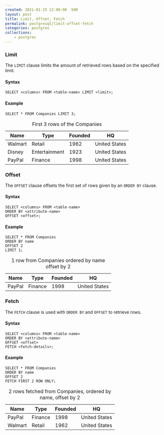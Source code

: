 ```yaml
---
created: 2021-01-15 12:00:00 -500
layout: post
title: Limit, Offset, Fetch
permalink: postgresql/limit-offset-fetch
categories: postgres
collections: 
    - postgres
---
```


### Limit

The ```LIMIT``` clause limits the amount of retrieved rows based on the specified limit.

#### Syntax

```https
SELECT <columns> FROM <table-name> LIMIT <limit>; 
```

#### Example

```https
SELECT * FROM Companies LIMIT 3; 
```

<table>
    <caption>First 3 rows of the Companies</caption>
    <thead>
        <tr>
            <th>Name</th>
            <th>Type</th>
            <th>Founded</th>
            <th>HQ</th>
        </tr>
    </thead>
    <tbody>
        <tr>
            <td>Walmart</td>
            <td>Retail</td>
            <td>1962</td>
            <td>United States</td>
        </tr>
        <tr>
            <td>Disney</td>
            <td>Entertainment</td>
            <td>1923</td>
            <td>United States</td>
        </tr>
        <tr>
            <td>PayPal</td>
            <td>Finance</td>
            <td>1998</td>
            <td>United States</td>
        </tr>
    </tbody>
</table>

### Offset

The ```OFFSET``` clause offsets the first set of rows given by an ```ORDER BY``` clause.

#### Syntax

```https
SELECT <columns> FROM <table-name>
ORDER BY <attribute-name>
OFFSET <offset>; 
```

#### Example

```https
SELECT * FROM Companies
ORDER BY name
OFFSET 2
LIMIT 1; 
```

<table>
    <caption>1 row from Companies ordered by name offset by 2</caption>
    <thead>
        <tr>
            <th>Name</th>
            <th>Type</th>
            <th>Founded</th>
            <th>HQ</th>
        </tr>
    </thead>
    <tbody>
        <tr>
            <td>PayPal</td>
            <td>Finance</td>
            <td>1998</td>
            <td>United States</td>
        </tr>
    </tbody>
</table>

### Fetch

The ```FETCH``` clause is used with ```ORDER BY``` and ```OFFSET``` to retrieve rows.

#### Syntax

```https
SELECT <columns> FROM <table-name>
ORDER BY <attribute-name>
OFFSET <offset>
FETCH <fetch-details>; 
```

#### Example

```https
SELECT * FROM Companies
ORDER BY name
OFFSET 2
FETCH FIRST 2 ROW ONLY; 
```

<table>
    <caption>2 rows fetched from Companies, ordered by name, offset by 2</caption>
    <thead>
        <tr>
            <th>Name</th>
            <th>Type</th>
            <th>Founded</th>
            <th>HQ</th>
        </tr>
    </thead>
    <tbody>
        <tr>
            <td>PayPal</td>
            <td>Finance</td>
            <td>1998</td>
            <td>United States</td>
        </tr>
        <tr>
            <td>Walmart</td>
            <td>Retail</td>
            <td>1962</td>
            <td>United States</td>
        </tr>
    </tbody>
</table>